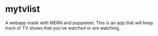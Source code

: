 # mytvlist

A webapp made with MERN and puppeteer.
This is an app that will keep track of TV shows that you've watched or are watching.
